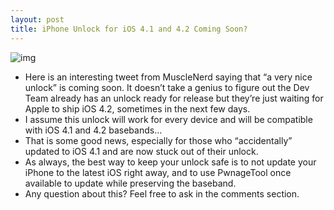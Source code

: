 ```yaml
---
layout: post
title: iPhone Unlock for iOS 4.1 and 4.2 Coming Soon?
---
```

![img](http://media.idownloadblog.com/wp-content/uploads/2010/11/MuscleNerd-iOS-4.1-Unlock.png)
* Here is an interesting tweet from MuscleNerd saying that “a very nice unlock” is coming soon. It doesn’t take a genius to figure out the Dev Team already has an unlock ready for release but they’re just waiting for Apple to ship iOS 4.2, sometimes in the next few days.
* I assume this unlock will work for every device and will be compatible with iOS 4.1 and 4.2 basebands…
* That is some good news, especially for those who “accidentally” updated to iOS 4.1 and are now stuck out of their unlock.
* As always, the best way to keep your unlock safe is to not update your iPhone to the latest iOS right away, and to use PwnageTool once available to update while preserving the baseband.
* Any question about this? Feel free to ask in the comments section.

